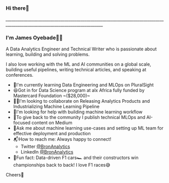 ### Hi there👋
*______________________________________________________________________________________________________________________________*
### I'm James Oyebade🧑‍💻
  A Data Analytics Engineer and Technical Writer who is passionate about learning, building and solving problems.

  I also love working with the ML and AI communities on a global scale, building useful pipelines, writing technical articles, and speaking at
conferences.


  - 🌱I'm currently learning Data Engineering and MLOps on PluralSight
  - 😆Got in for Data Science program at alx Africa fully funded by Mastercard Foundation ~($28,000)~
  - 👯‍♂️I'm looking to collaborate on Releasing Analytics Products and Industrializing Machine Learning Pipeline
  - 🤔I'm looking for help with building machine learning workflow
  - 📝To give back to the community I publish technical MLOps and AI-focused content on Medium
  - 💬Ask me about machine learning use-cases and setting up ML team for effective deployment and production
  - 📬How to reach me: Always happy to connect!
      * Twitter [@BronAnalytics](https://twitter.com/BronAnalytics)
      * LinkedIn [@BronAnalytics](https://www.linkedin.com/in/jamesoyebade/)
  - 📍Fun fact: Data-driven F1 cars🏎 and their constructors win championships back to back! I love F1 races😅
  


Cheers🥂



